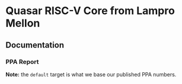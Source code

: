# Quasar RISC-V Core from Lampro Mellon
## Documentation

### PPA Report
**Note:** the `default` target is what we base our published PPA numbers.

<figure class="table op-uc-figure_align-center op-uc-figure" style="width:0px;"><table class="op-uc-table" style="border-bottom:none;border-left:none;border-right:none;border-top:none;"><tbody><tr class="op-uc-table--row"><td class="op-uc-table--cell" style="padding:2px 3px;vertical-align:bottom;"><strong>SweRV-EL2</strong></td><td class="op-uc-table--cell" style="padding:2px 3px;vertical-align:bottom;"><strong>Combinational Cells</strong></td><td class="op-uc-table--cell" style="padding:2px 3px;vertical-align:bottom;"><strong>Sequential Cells</strong></td><td class="op-uc-table--cell" style="padding:2px 3px;vertical-align:bottom;"><strong>Slack (ns)</strong></td><td class="op-uc-table--cell" style="padding:2px 3px;vertical-align:bottom;"><strong>Total Area</strong></td></tr><tr class="op-uc-table--row"><td class="op-uc-table--cell" style="padding:2px 3px;vertical-align:bottom;">IFU</td><td class="op-uc-table--cell" style="padding:2px 3px;text-align:right;vertical-align:bottom;">67123</td><td class="op-uc-table--cell" style="padding:2px 3px;text-align:right;vertical-align:bottom;">14688</td><td class="op-uc-table--cell" style="padding:2px 3px;text-align:right;vertical-align:bottom;">44.58</td><td class="op-uc-table--cell" style="padding:2px 3px;text-align:right;vertical-align:bottom;">41113872</td></tr><tr class="op-uc-table--row"><td class="op-uc-table--cell" style="padding:2px 3px;vertical-align:bottom;">Decode</td><td class="op-uc-table--cell" style="padding:2px 3px;text-align:right;vertical-align:bottom;">17511</td><td class="op-uc-table--cell" style="padding:2px 3px;text-align:right;vertical-align:bottom;">2936</td><td class="op-uc-table--cell" style="padding:2px 3px;text-align:right;vertical-align:bottom;">22.54</td><td class="op-uc-table--cell" style="padding:2px 3px;text-align:right;vertical-align:bottom;">8998515</td></tr><tr class="op-uc-table--row"><td class="op-uc-table--cell" style="padding:2px 3px;vertical-align:bottom;">EXU</td><td class="op-uc-table--cell" style="padding:2px 3px;text-align:right;vertical-align:bottom;">9248</td><td class="op-uc-table--cell" style="padding:2px 3px;text-align:right;vertical-align:bottom;">495</td><td class="op-uc-table--cell" style="padding:2px 3px;text-align:right;vertical-align:bottom;">46.89</td><td class="op-uc-table--cell" style="padding:2px 3px;text-align:right;vertical-align:bottom;">3851172</td></tr><tr class="op-uc-table--row"><td class="op-uc-table--cell" style="padding:2px 3px;vertical-align:bottom;">LSU</td><td class="op-uc-table--cell" style="padding:2px 3px;text-align:right;vertical-align:bottom;">14439</td><td class="op-uc-table--cell" style="padding:2px 3px;text-align:right;vertical-align:bottom;">1346</td><td class="op-uc-table--cell" style="padding:2px 3px;text-align:right;vertical-align:bottom;">30.26</td><td class="op-uc-table--cell" style="padding:2px 3px;text-align:right;vertical-align:bottom;">5652558</td></tr><tr class="op-uc-table--row"><td class="op-uc-table--cell" style="padding:2px 3px;vertical-align:bottom;"><strong>Quasar</strong></td><td class="op-uc-table--cell" style="padding:2px 3px;vertical-align:bottom;"><strong>Combinational Cells</strong></td><td class="op-uc-table--cell" style="padding:2px 3px;vertical-align:bottom;"><strong>Sequential Cells</strong></td><td class="op-uc-table--cell" style="padding:2px 3px;vertical-align:bottom;"><strong>Slack (ns)</strong></td><td class="op-uc-table--cell" style="padding:2px 3px;vertical-align:bottom;"><strong>Total Area</strong></td></tr><tr class="op-uc-table--row"><td class="op-uc-table--cell" style="padding:2px 3px;vertical-align:bottom;">IFU</td><td class="op-uc-table--cell" style="padding:2px 3px;text-align:right;vertical-align:bottom;">66116</td><td class="op-uc-table--cell" style="padding:2px 3px;text-align:right;vertical-align:bottom;">14688</td><td class="op-uc-table--cell" style="padding:2px 3px;text-align:right;vertical-align:bottom;">29.63</td><td class="op-uc-table--cell" style="padding:2px 3px;text-align:right;vertical-align:bottom;">40654143</td></tr><tr class="op-uc-table--row"><td class="op-uc-table--cell" style="padding:2px 3px;vertical-align:bottom;">Decode</td><td class="op-uc-table--cell" style="padding:2px 3px;text-align:right;vertical-align:bottom;">17406</td><td class="op-uc-table--cell" style="padding:2px 3px;text-align:right;vertical-align:bottom;">2936</td><td class="op-uc-table--cell" style="padding:2px 3px;text-align:right;vertical-align:bottom;">24.24</td><td class="op-uc-table--cell" style="padding:2px 3px;text-align:right;vertical-align:bottom;">8996841</td></tr><tr class="op-uc-table--row"><td class="op-uc-table--cell" style="padding:2px 3px;vertical-align:bottom;">EXU</td><td class="op-uc-table--cell" style="padding:2px 3px;text-align:right;vertical-align:bottom;">9944</td><td class="op-uc-table--cell" style="padding:2px 3px;text-align:right;vertical-align:bottom;">495</td><td class="op-uc-table--cell" style="padding:2px 3px;text-align:right;vertical-align:bottom;">48.87</td><td class="op-uc-table--cell" style="padding:2px 3px;text-align:right;vertical-align:bottom;">3879864</td></tr><tr class="op-uc-table--row"><td class="op-uc-table--cell" style="padding:2px 3px;vertical-align:bottom;">LSU</td><td class="op-uc-table--cell" style="padding:2px 3px;text-align:right;vertical-align:bottom;">14750</td><td class="op-uc-table--cell" style="padding:2px 3px;text-align:right;vertical-align:bottom;">1346</td><td class="op-uc-table--cell" style="padding:2px 3px;text-align:right;vertical-align:bottom;">32.99</td><td class="op-uc-table--cell" style="padding:2px 3px;text-align:right;vertical-align:bottom;">5758686</td></tr><tr class="op-uc-table--row"><td class="op-uc-table--cell" style="padding:2px 3px;vertical-align:bottom;"><strong>Core-Comparison</strong></td><td class="op-uc-table--cell" style="padding:2px 3px;vertical-align:bottom;"><strong>Combinational Cells</strong></td><td class="op-uc-table--cell" style="padding:2px 3px;vertical-align:bottom;"><strong>Sequential Cells</strong></td><td class="op-uc-table--cell" style="padding:2px 3px;vertical-align:bottom;"><strong>Slack (ns)</strong></td><td class="op-uc-table--cell" style="padding:2px 3px;vertical-align:bottom;"><strong>Total Area</strong></td></tr><tr class="op-uc-table--row"><td class="op-uc-table--cell" style="padding:2px 3px;vertical-align:bottom;">SweRV</td><td class="op-uc-table--cell" style="padding:2px 3px;text-align:right;vertical-align:bottom;">116956</td><td class="op-uc-table--cell" style="padding:2px 3px;text-align:right;vertical-align:bottom;">20849</td><td class="op-uc-table--cell" style="padding:2px 3px;text-align:right;vertical-align:bottom;">59.66</td><td class="op-uc-table--cell" style="padding:2px 3px;text-align:right;vertical-align:bottom;">63946233</td></tr><tr class="op-uc-table--row"><td class="op-uc-table--cell" style="padding:2px 3px;vertical-align:bottom;">Quasar</td><td class="op-uc-table--cell" style="padding:2px 3px;text-align:right;vertical-align:bottom;">116904</td><td class="op-uc-table--cell" style="padding:2px 3px;text-align:right;vertical-align:bottom;">20849</td><td class="op-uc-table--cell" style="padding:2px 3px;text-align:right;vertical-align:bottom;">59.61</td><td class="op-uc-table--cell" style="padding:2px 3px;text-align:right;vertical-align:bottom;">63662238</td></tr></tbody></table></figure>
